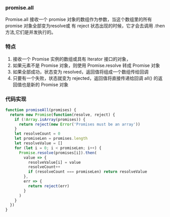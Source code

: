 ### promise.all

Promise.all 接收一个 promise 对象的数组作为参数，当这个数组里的所有 promise 对象全部变为resolve或 有 reject 状态出现的时候，它才会去调用 .then 方法,它们是并发执行的。

### 特点

1. 接收一个 Promise 实例的数组或具有 Iterator 接口的对象，
2. 如果元素不是 Promise 对象，则使用 Promise.resolve 转成 Promise 对象
3. 如果全部成功，状态变为 resolved，返回值将组成一个数组传给回调
4. 只要有一个失败，状态就变为 rejected，返回值将直接传递给回调 all() 的返回值也是新的 Promise 对象

### 代码实现

```js
function promiseAll(promises) {
  return new Promise(function(resolve, reject) {
    if (!Array.isArray(promises)) {
      return reject(new Error('Promises must be an array'))
    }
    let resolveCount = 0
    let promiseLen = promises.length
    let resolveValue = []
    for (let i = 0; i < promiseLen; i++) {
      Promise.resolve(promises[i]).then(
        value => {
          resolveValue[i] = value
          resolveCount++
          if (resolveCount === promiseLen) return resolveValue
        },
        err => {
          return reject(err)
        }
      )
    }
  })
}
```

